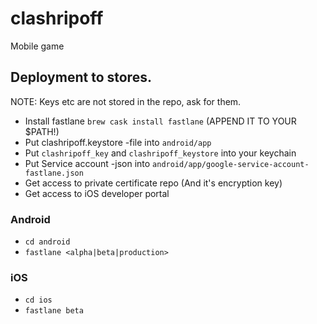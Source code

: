 # clashripoff
Mobile game

## Deployment to stores.
NOTE: Keys etc are not stored in the repo, ask for them.

* Install fastlane `brew cask install fastlane` (APPEND IT TO YOUR $PATH!)
* Put clashripoff.keystore -file into `android/app`
* Put `clashripoff_key` and `clashripoff_keystore` into your keychain
* Put Service account -json into `android/app/google-service-account-fastlane.json`
* Get access to private certificate repo (And it's encryption key)
* Get access to iOS developer portal

### Android
* `cd android`
* `fastlane <alpha|beta|production>`

### iOS
* `cd ios`
* `fastlane beta`